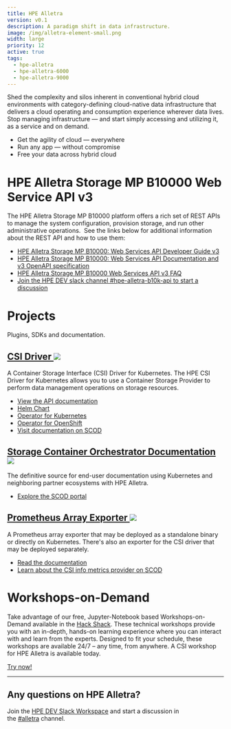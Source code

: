 ```yaml
---
title: HPE Alletra
version: v0.1
description: A paradigm shift in data infrastructure.
image: /img/alletra-element-small.png
width: large
priority: 12
active: true
tags:
  - hpe-alletra
  - hpe-alletra-6000
  - hpe-alletra-9000
---
```

Shed the complexity and silos inherent in conventional hybrid cloud environments with category-defining cloud-native data infrastructure that delivers a cloud operating and consumption experience wherever data lives. Stop managing infrastructure — and start simply accessing and utilizing it, as a service and on demand.

* Get the agility of cloud — everywhere
* Run any app — without compromise
* Free your data across hybrid cloud

# HPE Alletra Storage MP B10000 Web Service API v3

The HPE Alletra Storage MP B10000 platform offers a rich set of REST APIs to manage the system configuration, provision storage, and run other administrative operations.  See the links below for additional information about the REST API and how to use them:  

* [HPE Alletra Storage MP B10000: Web Services API Developer Guide v3](https://www.hpe.com/support/AlletraMP-B10000-WSAPIV3-devguide)
* [HPE Alletra Storage MP B10000: Web Services API Documentation and v3 OpenAPI specification](/ws/api-spec)
* [HPE Alletra Storage MP B10000 Web Services API v3 FAQ](https://www.hpe.com/psnow/doc/a00148521enw)
* [Join the HPE DEV slack channel #hpe-alletra-b10k-api to start a discussion](https://hpedev.slack.com/archives/C08URLVQRRR)

# Projects

Plugins, SDKs and documentation.

## [CSI Driver ![](Github)](https://github.com/hpe-storage/csi-driver)

A Container Storage Interface (CSI) Driver for Kubernetes. The HPE CSI Driver for Kubernetes allows you to use a Container Storage Provider to perform data management operations on storage resources.

* [View the API documentation](https://developer.hpe.com/api/hpe-nimble-csp/)
* [Helm Chart](https://artifacthub.io/packages/helm/hpe-storage/hpe-csi-driver)
* [Operator for Kubernetes](https://artifacthub.io/packages/olm/community-operators/hpe-csi-operator)
* [Operator for OpenShift](https://access.redhat.com/containers/#/registry.connect.redhat.com/hpestorage/csi-driver-operator)
* [Visit documentation on SCOD](https://scod.hpedev.io/csi_driver/index.html)

## [Storage Container Orchestrator Documentation ![](Github)](https://github.com/hpe-storage/scod)

The definitive source for end-user documentation using Kubernetes and neighboring partner ecosystems with HPE Alletra.

* [Explore the SCOD portal](https://scod.hpedev.io/)

## [Prometheus Array Exporter ![](Github)](https://github.com/hpe-storage/array-exporter)

A Prometheus array exporter that may be deployed as a standalone binary or directly on Kubernetes. There's also an exporter for the CSI driver that may be deployed separately.

* [Read the documentation](https://hpe-storage.github.io/array-exporter)
* [Learn about the CSI info metrics provider on SCOD](https://scod.hpedev.io/csi_driver/metrics.html)

# Workshops-on-Demand

Take advantage of our free, Jupyter-Notebook based Workshops-on-Demand available in the [Hack Shack](/hackshack/). These technical workshops provide you with an in-depth, hands-on learning experience where you can interact with and learn from the experts. Designed to fit your schedule, these workshops are available 24/7 – any time, from anywhere. A CSI workshop for HPE Alletra is available today.

<link rel="stylesheet" href="https://www.w3schools.com/w3css/4/w3.css">
<div class="w3-container w3-center w3-margin-bottom">
  <a href="/hackshack/workshops"><button type="button" class="button">Try now!</button></a>
</div>

- - -

## Any questions on HPE Alletra?

Join the [HPE DEV Slack Workspace](https://slack.hpedev.io/) and start a discussion in the [\#alletra](https://hpedev.slack.com/archives/C025D75HHGC) channel.